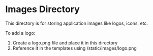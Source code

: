 # Images Directory

This directory is for storing application images like logos, icons, etc.

To add a logo:
1. Create a logo.png file and place it in this directory
2. Reference it in the templates using /static/images/logo.png 